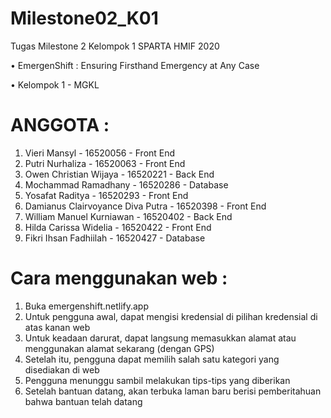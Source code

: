 # Milestone02_K01
Tugas Milestone 2 Kelompok 1 SPARTA HMIF 2020

• EmergenShift : Ensuring Firsthand Emergency at Any Case

• Kelompok 1 - MGKL

# ANGGOTA :
1. Vieri Mansyl 			                - 16520056 - Front End
2. Putri Nurhaliza 				            - 16520063 - Front End
3. Owen Christian Wijaya 	      		  - 16520221 - Back End
4. Mochammad Ramadhany 	            	- 16520286 - Database
5. Yosafat Raditya 			            	- 16520293 - Front End
6. Damianus Clairvoyance Diva Putra 	- 16520398 - Front End
7. William Manuel Kurniawan 	      	- 16520402 - Back End
8. Hilda Carissa Widelia 		        	- 16520422 - Front End
9. Fikri Ihsan Fadhiilah 		         	- 16520427 - Database

# Cara menggunakan web :
1. Buka emergenshift.netlify.app
2. Untuk pengguna awal, dapat mengisi kredensial di pilihan kredensial di atas kanan web
3. Untuk keadaan darurat, dapat langsung memasukkan alamat atau menggunakan alamat sekarang (dengan GPS)
4. Setelah itu, pengguna dapat memilih salah satu kategori yang disediakan di web
5. Pengguna menunggu sambil melakukan tips-tips yang diberikan
6. Setelah bantuan datang, akan terbuka laman baru berisi pemberitahuan bahwa bantuan telah datang
